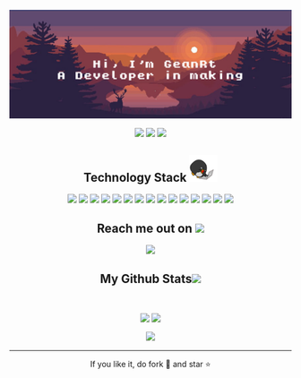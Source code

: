 
<!--  https://ritik307.github.io/portfolio/  -->
<p align="center">
 
</p align="center">
<img src="https://github.com/geanrt/geanrt/blob/main/images/newbg(2).png" />

<p align="center">
 
 <img src="https://badges.pufler.dev/visits/geanrt/geanrt"/> 
 <!-- <img src="https://badges.pufler.dev/years/geanrt"/> -->
 <img src="https://badges.pufler.dev/repos/geanrt"/>
 <img src="https://badges.pufler.dev/commits/monthly/geanrt" />

</p>

<!-- <p align="center">
  I'm a 3rd year student pursuing Master's in Computer Applications 🎓 from Guru Gobind Singh Indraprastha University 🏛. I'm a passionate learner who's always willing to learn and work across technologies and domains 💡. I love to explore new technologies and leverage them to solve real-life problems ✨. Apart from that I also love to guide and mentor newbies👨🏻‍💻. I'm deep into Web 🕸️ Development.
</p>   -->

<h2 align="center">Technology Stack <img src="https://github.com/geanrt/geanrt/blob/main/images/laptop.gif" width="50"></h2>

<p align="center">
 <img src="https://img.shields.io/badge/Golang-FFFFFF?style=flat-square&logo=go&logoColor=0077B5"/>
 <img src="https://img.shields.io/badge/-C++-blue?logo=cplusplus"/>
 <img src="https://img.shields.io/badge/Python-000000?style=flat-square&logo=python&"/>
 <img src="https://shields.io/badge/TypeScript-3178C6?logo=TypeScript&logoColor=FFF&style=flat-square"/>
<img src="https://img.shields.io/badge/-JavaScript-black?style=flat-square&logo=javascript"/>
 
 <img src="https://img.shields.io/badge/-Nodejs-black?style=flat-square&logo=Node.js"/>
 <img src="https://img.shields.io/badge/-MongoDB-black?style=flat-square&logo=mongodb"/>
 <img src="https://img.shields.io/badge/-React-00bcd4?logo=react&logoColor=&labelColor=black"/>
<img src="https://img.shields.io/badge/-NestJs-ea2845?style=flat-square&logo=nestjs&logoColor=white"/>
<img src="https://img.shields.io/badge/-TailwindCSS-black?style=flat-square&logo=TailwindCSS"/>
<!--  <img src="https://img.shields.io/badge/C-00599C?style=flat-square&logo=c&logoColor=white"/> -->
<!-- <img src="https://img.shields.io/badge/-java-E34A86?style=flat-square&logo=java"/> -->
<!-- <img src="https://img.shields.io/badge/-C++-00599C?style=flat-square&logo=c"/> -->
<img src="https://img.shields.io/badge/HTML5-orange?logo=html5&logoColor=orange&labelColor=black&color=black"/>
<img src="https://img.shields.io/badge/-CSS3-1572B6?logo=css3&logoColor=blue&labelColor=black&color=black"/>
<!-- <img src="https://img.shields.io/badge/-Bootstrap-563D7C?style=flat-square&logo=bootstrap"/> -->
<!-- <img src="https://img.shields.io/badge/-Heroku-430098?style=flat-square&logo=heroku"/> -->
 





<!-- <img src="https://img.shields.io/badge/-MySQL-black?style=flat-square&logo=mysql"/> -->
<img src="https://img.shields.io/badge/-Git-black?style=flat-square&logo=git"/>
<img src="https://img.shields.io/badge/-GitHub-black?style=flat-square&logo=github"/>
 <img src="https://img.shields.io/badge/Chrome-Extensions-blue?logo=googlechrome&logoColor=red"/>
</p>

<h2 align="center">Reach me out on <img src="https://media0.giphy.com/media/jqNPzdTTxQfOgOqpO4/source.gif" width="50"></h2>

<p align="center">
<!-- <img src="https://img.shields.io/badge/-ritik-purple?style=flat-square&logo=instagram&logoColor=white&link=https://www.instagram.com/pinkdogg307/"/> -->
<!-- <a href="mailto: ritikpr307@gmail.com">
 <img src="https://img.shields.io/badge/-ritikpr307-c14438?style=flat-square&logo=Gmail&logoColor=white&link=mailto:ritikpr307@gmail.com"/>
</a> -->
<a href="https://www.linkedin.com/in/geanrt/" target="_blank" rel="noopener noreferrer">
 <img src="https://img.shields.io/badge/-geanrt-blue?style=flat-square&logo=Linkedin&logoColor=white&link=https://www.linkedin.com/in/ritik-rawal-698a18142/"/>
</a>
<!--  <-- <a href="https://twitter.com/ritikhere307"> -->
<!--  <img src="https://img.shields.io/badge/-ritikhere307-blue?style=flat-square&logo=twitter&logoColor=white&link=https://twitter.com/ritikhere307"/> -->
<!-- </a> -->
</p>


<h2 align="center">
<!--   My Contribution Graph <img src="https://media.giphy.com/media/xUA7aZeLE2e0P7Znz2/giphy.gif" width="50"> -->
</h2>
<p align="center">
<!--   <img src="https://github.com/ritik307/ritik307/raw/output/github-contribution-grid-snake.svg" alt="snake"></center> -->
</p>

<h2 align="center">
  My Github Stats<img src="https://media.giphy.com/media/VgCDAzcKvsR6OM0uWg/giphy.gif" width="50">
</h2>
 
<br>

<p align = "center">
  <img  src = "https://github-readme-stats.vercel.app/api?username=geanrt&show_icons=true&theme=radical&line_height=27">
  <img src = "https://github-readme-stats.vercel.app/api/top-langs/?username=geanrt&hide=html,css,java,shaderlab,kotlin,hlsl&theme=radical">
</p>

<p align = "center">
 <img  src="https://github-readme-streak-stats.herokuapp.com/?user=geanrt&show_icons=true&locale=en&layout=compact&theme=radical&line_height=0" />
</p> 

<p align = "center">
<!--  <img src="https://activity-graph.herokuapp.com/graph?username=geanrt&theme=redical"> -->
</p> 
<hr>
<p align="center">If you like it, do fork 🍴 and star ⭐</p>
